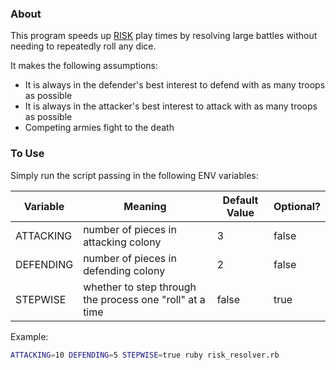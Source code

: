 ### About
This program speeds up [RISK](https://en.wikipedia.org/wiki/Risk_(game))
play times by resolving large battles without needing to
repeatedly roll any dice.

It makes the following assumptions:
  * It is always in the defender's best
    interest to defend with as many troops
    as possible
  * It is always in the attacker's best
    interest to attack with as many troops
    as possible
  * Competing armies fight to the death


### To Use
Simply run the script passing in the following ENV variables:

| Variable | Meaning | Default Value | Optional? |
|--------------|---------|---------------|-----------|
| ATTACKING | number of pieces in attacking colony | 3 | false |
| DEFENDING | number of pieces in defending colony | 2 | false |
| STEPWISE | whether to step through the process one "roll" at a time | false | true |

Example:

```bash
ATTACKING=10 DEFENDING=5 STEPWISE=true ruby risk_resolver.rb
```

